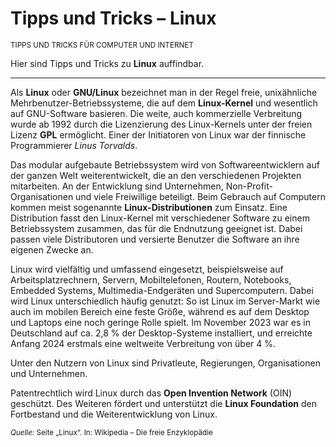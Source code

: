 # Tipps und Tricks&nbsp;– Linux

<small>TIPPS UND TRICKS FÜR COMPUTER UND INTERNET</small>

Hier sind Tipps und Tricks zu **Linux** auffindbar.

---

Als **Linux** oder **GNU/Linux** bezeichnet man in der Regel freie, unixähnliche Mehrbenutzer-Betriebssysteme, die auf dem **Linux-Kernel** und wesentlich auf GNU-Software basieren. Die weite, auch kommerzielle Verbreitung wurde ab 1992 durch die Lizenzierung des Linux-Kernels unter der freien Lizenz **GPL** ermöglicht. Einer der Initiatoren von Linux war der finnische Programmierer _Linus Torvalds_.

Das modular aufgebaute Betriebssystem wird von Softwareentwicklern auf der ganzen Welt weiterentwickelt, die an den verschiedenen Projekten mitarbeiten. An der Entwicklung sind Unternehmen, Non-Profit-Organisationen und viele Freiwillige beteiligt. Beim Gebrauch auf Computern kommen meist sogenannte **Linux-Distributionen** zum Einsatz. Eine Distribution fasst den Linux-Kernel mit verschiedener Software zu einem Betriebssystem zusammen, das für die Endnutzung geeignet ist. Dabei passen viele Distributoren und versierte Benutzer die Software an ihre eigenen Zwecke an.

Linux wird vielfältig und umfassend eingesetzt, beispielsweise auf Arbeitsplatzrechnern, Servern, Mobiltelefonen, Routern, Notebooks, Embedded Systems, Multimedia-Endgeräten und Supercomputern. Dabei wird Linux unterschiedlich häufig genutzt: So ist Linux im Server-Markt wie auch im mobilen Bereich eine feste Größe, während es auf dem Desktop und Laptops eine noch geringe Rolle spielt. Im November 2023 war es in Deutschland auf ca. 2,8&nbsp;% der Desktop-Systeme installiert, und erreichte Anfang 2024 erstmals eine weltweite Verbreitung von über 4&nbsp;%.

Unter den Nutzern von Linux sind Privatleute, Regierungen, Organisationen und Unternehmen.

Patentrechtlich wird Linux durch das **Open Invention Network** (OIN) geschützt. Des Weiteren fördert und unterstützt die **Linux Foundation** den Fortbestand und die Weiterentwicklung von Linux.

<sub>_Quelle:_ Seite „Linux“. In: Wikipedia – Die freie Enzyklopädie</sub>
